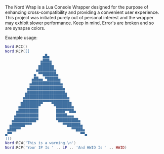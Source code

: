 The Nord Wrap is a Lua Console Wrapper designed for the purpose of enhancing cross-compatibility and providing a convenient user experience. This project was initiated purely out of personal interest and the wrapper may exhibit slower performance. Keep in mind, Error's are broken and so are synapse colors.

Example usage:
```lua
Nord:RCC()
Nord:RCP([[
                 ▄█▄
                ▄███▄
               ▄█████▄
              ▄███████▄
             ▄ ▀▀██████▄
            ▄██▄▄ ▀█████▄
           ▄█████████████▄
          ▄███████████████▄
         ▄█████████████████▄
        ▄███████████████████▄
       ▄█████████▀▀▀▀████████▄
      ▄████████▀      ▀███████▄
     ▄█████████        ████▀▀██▄
    ▄██████████        █████▄▄▄
   ▄██████████▀        ▀█████████▄
  ▄██████▀▀▀              ▀▀██████▄
 ▄███▀▀                       ▀▀███▄
▄▀▀                               ▀▀▄
]])
Nord:RCW('This is a warning.\n')
Nord:RCP('Your IP Is ' .. iP .. 'And HWID Is ' .. HWID)
```
